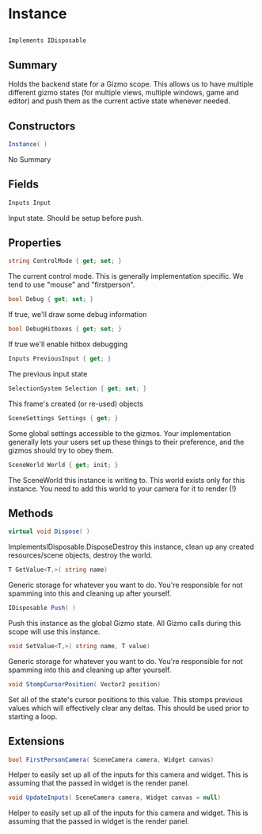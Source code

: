 # Instance

## 
```c#
Implements IDisposable
```

## Summary

Holds the backend state for a Gizmo scope. This allows us to have multiple different gizmo
states (for multiple views, multiple windows, game and editor) and push them as the current
active state whenever needed.
## Constructors

```c#
Instance( ) 
```
No Summary
## Fields

```c#
Inputs Input
```
Input state. Should be setup before push.
## Properties

```c#
string ControlMode { get; set; } 
```
The current control mode. This is generally implementation specific.
We tend to use "mouse" and "firstperson".
```c#
bool Debug { get; set; } 
```
If true, we'll draw some debug information
```c#
bool DebugHitboxes { get; set; } 
```
If true we'll enable hitbox debugging
```c#
Inputs PreviousInput { get; } 
```
The previous input state
```c#
SelectionSystem Selection { get; set; } 
```
This frame's created (or re-used) objects
```c#
SceneSettings Settings { get; } 
```
Some global settings accessible to the gizmos. Your implementation
generally lets your users set up  these things to their preference,
and the gizmos should try to obey them.
```c#
SceneWorld World { get; init; } 
```
The SceneWorld this instance is writing to. This world exists only for this instance.
You need to add this world to your camera for it to render (!)
## Methods

```c#
virtual void Dispose( ) 
```
ImplementsIDisposable.DisposeDestroy this instance, clean up any created resources/scene objects, destroy the world.
```c#
T GetValue<T,>( string name) 
```
Generic storage for whatever you want to do.
You're responsible for not spamming into this and cleaning up after yourself.
```c#
IDisposable Push( ) 
```
Push this instance as the global Gizmo state. All Gizmo calls during this scope
will use this instance.
```c#
void SetValue<T,>( string name, T value) 
```
Generic storage for whatever you want to do.
You're responsible for not spamming into this and cleaning up after yourself.
```c#
void StompCursorPosition( Vector2 position) 
```
Set all of the state's cursor positions to this value. This stomps previous values
which will effectively clear any deltas. This should be used prior to starting a loop.
## Extensions

```c#
bool FirstPersonCamera( SceneCamera camera, Widget canvas) 
```
Helper to easily set up all of the inputs for this camera and widget. This is assuming
that the passed in widget is the render panel.
```c#
void UpdateInputs( SceneCamera camera, Widget canvas = null) 
```
Helper to easily set up all of the inputs for this camera and widget. This is assuming
that the passed in widget is the render panel.
